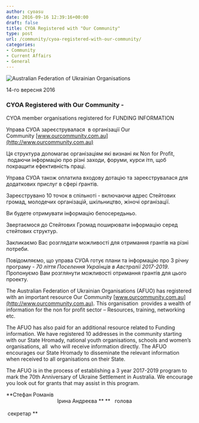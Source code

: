 ```yaml
---
author: cyoasu
date: 2016-09-16 12:39:16+00:00
draft: false
title: CYOA Registered with "Our Community"
type: post
url: /community/cyoa-registered-with-our-community/
categories:
- Community
- Current Affairs
- General
---
```


![Australian Federation of Ukrainian Organisations](http://www.ozeukes.com/wp-content/uploads/2014/10/image001.png)


14-го вересня 2016


### CYOA Registered with Our Community -
CYOA member organisations registered for FUNDING INFORMATION


Управа СУОА зареєструвалася  в організації Our Cоmmunity [www.ourcommunity.com.au](http://www.ourcommunity.com.au)

Ця структура допомагає організаціям які визнані як Non for Profit,  подаючи інформацію про різні заходи, форуми, курси ітп, щоб покращити ефективність праці.

Управа СУОА також оплатила входову дотацію та зареєструвалася для додаткових прислуг в сфері ґрантів.

Зареєструвано 10 точок в спільноті - включаючи адрес Стейтових громад, молодечих організацій, шкільництво, жіночі організації.

Ви будете отримувати інформацію бепосередьньо.

Звертаємося до Стейтових Громад поширювати інформацію серед стейтових структур.

Закликаємо Вас розглядати можливості для отримання грантів на різні потреби.

Повідомляємо, що управа СУОА готує плани та інформацію про 3 річну програму - _70 ліття Поселення Українців в Австралії 2017-2019_. Пропонуємо Вам розглянути можливості отримання грантів для цього проекту.

The Australian Federation of Ukrainian Organisations (AFUO) has registered with an important resource Our Community [www.ourcommunity.com.au](http://www.ourcommunity.com.au). This organisation  provides a wealth of information for the non for profit sector – Resources, training, networking etc.

The AFUO has also paid for an additional resource related to Funding information. We have registered 10 addresses in the community starting with our State Hromady, national youth organisations, schools and women’s organisations, all  who will receive information directly. The AFUO encourages our State Hromady to disseminate the relevant information when received to all organisations on their State.

The AFUO is in the process of establishing a 3 year 2017-2019 program to mark the 70th Anniversary of Ukraine Settlement in Australia. We encourage you look out for grants that may assist in this program.

**Стефан Романів                                                                                                                                  Ірина Андреєва **
**   голова                                                                                                                                                          секретар **
